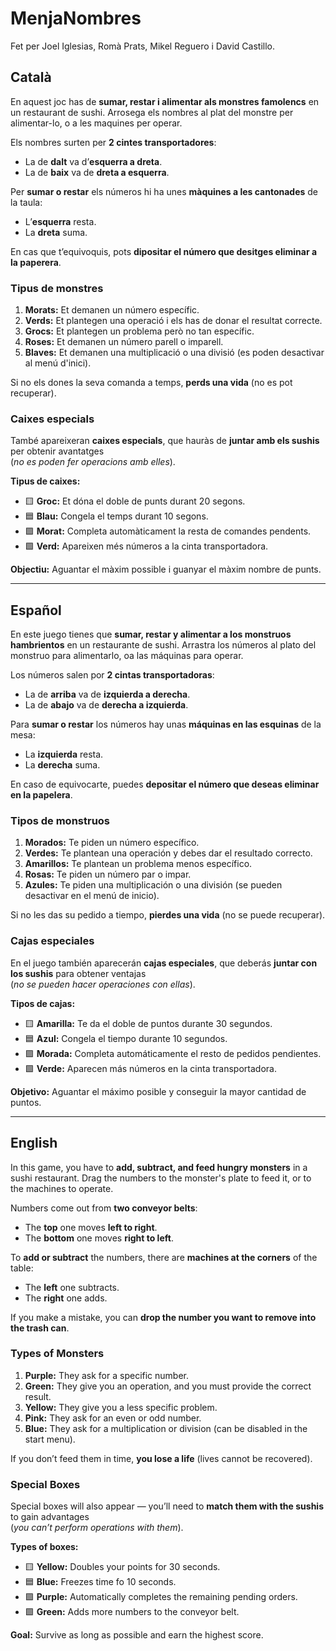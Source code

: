 #  MenjaNombres

Fet per Joel Iglesias, Romà Prats, Mikel Reguero i David Castillo.

##  Català

En aquest joc has de **sumar, restar i alimentar als monstres famolencs** en un restaurant de sushi. Arrosega els nombres al plat del monstre per alimentar-lo, o a les maquines per operar.

Els nombres surten per **2 cintes transportadores**:  
- La de **dalt** va d’**esquerra a dreta**.  
- La de **baix** va de **dreta a esquerra**.

Per **sumar o restar** els números hi ha unes **màquines a les cantonades** de la taula:  
- L’**esquerra** resta.  
- La **dreta** suma.

En cas que t’equivoquis, pots **dipositar el número que desitges eliminar a la paperera**.

###  Tipus de monstres

1. **Morats:** Et demanen un número específic.  
2. **Verds:** Et plantegen una operació i els has de donar el resultat correcte.  
3. **Grocs:** Et plantegen un problema però no tan específic.  
4. **Roses:** Et demanen un número parell o imparell.  
5. **Blaves:** Et demanen una multiplicació o una divisió (es poden desactivar al menú d'inici).
 
Si no els dones la seva comanda a temps, **perds una vida** (no es pot recuperar).

###  Caixes especials

També apareixeran **caixes especials**, que hauràs de **juntar amb els sushis** per obtenir avantatges  
(*no es poden fer operacions amb elles*).

**Tipus de caixes:**

- 🟨 **Groc:** Et dóna el doble de punts durant 20 segons.  
- 🟦 **Blau:** Congela el temps durant 10 segons.  
- 🟪 **Morat:** Completa automàticament la resta de comandes pendents.   
- 🟩 **Verd:** Apareixen més números a la cinta transportadora.

 **Objectiu:** Aguantar el màxim possible i guanyar el màxim nombre de punts.

---

## Español

En este juego tienes que **sumar, restar y alimentar a los monstruos hambrientos** en un restaurante de sushi. Arrastra los números al plato del monstruo para alimentarlo, oa las máquinas para operar.

Los números salen por **2 cintas transportadoras**:  
- La de **arriba** va de **izquierda a derecha**.  
- La de **abajo** va de **derecha a izquierda**.

Para **sumar o restar** los números hay unas **máquinas en las esquinas** de la mesa:  
- La **izquierda** resta.  
- La **derecha** suma.

En caso de equivocarte, puedes **depositar el número que deseas eliminar en la papelera**.

### Tipos de monstruos

1. **Morados:** Te piden un número específico.  
2. **Verdes:** Te plantean una operación y debes dar el resultado correcto.  
3. **Amarillos:** Te plantean un problema menos específico.  
4. **Rosas:** Te piden un número par o impar.  
5. **Azules:** Te piden una multiplicación o una división (se pueden desactivar en el menú de inicio).

Si no les das su pedido a tiempo, **pierdes una vida** (no se puede recuperar).

### Cajas especiales

En el juego también aparecerán **cajas especiales**, que deberás **juntar con los sushis** para obtener ventajas  
(*no se pueden hacer operaciones con ellas*).

**Tipos de cajas:**

- 🟨 **Amarilla:** Te da el doble de puntos durante 30 segundos.  
- 🟦 **Azul:** Congela el tiempo durante 10 segundos.  
- 🟪 **Morada:** Completa automáticamente el resto de pedidos pendientes.   
- 🟩 **Verde:** Aparecen más números en la cinta transportadora.

**Objetivo:** Aguantar el máximo posible y conseguir la mayor cantidad de puntos.

---

## English

In this game, you have to **add, subtract, and feed hungry monsters** in a sushi restaurant. Drag the numbers to the monster's plate to feed it, or to the machines to operate.

Numbers come out from **two conveyor belts**:  
- The **top** one moves **left to right**.  
- The **bottom** one moves **right to left**.

To **add or subtract** the numbers, there are **machines at the corners** of the table:  
- The **left** one subtracts.  
- The **right** one adds.

If you make a mistake, you can **drop the number you want to remove into the trash can**.

### Types of Monsters

1. **Purple:** They ask for a specific number.  
2. **Green:** They give you an operation, and you must provide the correct result.  
3. **Yellow:** They give you a less specific problem.  
4. **Pink:** They ask for an even or odd number.  
5. **Blue:** They ask for a multiplication or division (can be disabled in the start menu).

If you don’t feed them in time, **you lose a life** (lives cannot be recovered).

### Special Boxes

Special boxes will also appear — you’ll need to **match them with the sushis** to gain advantages  
(*you can’t perform operations with them*).

**Types of boxes:**

- 🟨 **Yellow:** Doubles your points for 30 seconds.  
- 🟦 **Blue:** Freezes time fo 10 seconds.  
- 🟪 **Purple:** Automatically completes the remaining pending orders.    
- 🟩 **Green:** Adds more numbers to the conveyor belt.

**Goal:** Survive as long as possible and earn the highest score.
